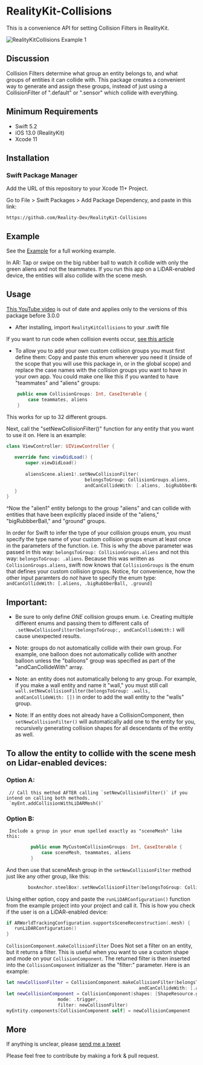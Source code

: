 #  RealityKit-Collisions

This is a convenience API for setting Collision Filters in RealityKit. 


![RealityKitCollisions Example 1](media/CollisionFilters.gif)

## Discussion

Collision Filters determine what group an entity belongs to, and what groups of entities it can collide with. 
This package creates a convenient way to generate and assign these groups, instead of just using a CollisionFilter of ".default" or ".sensor" which collide with everything.

## Minimum Requirements
  - Swift 5.2
  - iOS 13.0 (RealityKit)
  - Xcode 11
  
  ## Installation

  ### Swift Package Manager

  Add the URL of this repository to your Xcode 11+ Project.

  Go to File > Swift Packages > Add Package Dependency, and paste in this link:

`https://github.com/Reality-Dev/RealityKit-Collisions`


## Example
See the [Example](./RealityKit-Collisions-Example) for a full working example.

In AR: Tap or swipe on the big rubber ball to watch it collide with only the green aliens and not the teammates.
If you run this app on a LiDAR-enabled device, the entities will also collide with the scene mesh.




## Usage

[This YouTube video](https://youtu.be/Pit-Dn8WvN8) is out of date and applies only to the versions of this package before 3.0.0

- After installing, import `RealityKitCollisions` to your .swift file

If you want to run code when collision events occur, [see this article](https://realitydev.medium.com/realitykit-easier-collision-groups-818b07508c4c)


- To allow you to add your own custom collision groups you must first define them:
Copy and paste this enum wherever you need it (inside of the scope that you will use this package in, or in the global scope) and replace the case names with the collision groups you want to have in your own app. You could make one like this if you wanted to have "teammates" and "aliens" groups:
``` swift
    public enum CollisionGroups: Int, CaseIterable {
        case teammates, aliens
    }
```
This works for up to 32 different groups.

 Next, call the "setNewCollisionFilter()" function for any entity that you want to use it on.
 Here is an example:
 
 ``` swift
 class ViewController: UIViewController {
    
    override func viewDidLoad() {
        super.viewDidLoad()
        
        aliensScene.alien1!.setNewCollisionFilter(
                              belongsToGroup: CollisionGroups.aliens,
                              andCanCollideWith: [.aliens, .bigRubbberBall, .ground])
    }
}
```

^Now the "alien1" entity belongs to the group "aliens" and can collide with entities that have been explicitly placed inside of the "aliens," "bigRubbberBall," and "ground" groups.

In order for Swift to infer the type of your collision groups enum, you must specify the type name of your custom collision groups enum at least once in the parameters of the function.
i.e. This is why the above parameter was passed in this way:
        `belongsToGroup: CollisionGroups.aliens`
    and not this way:
        `belongsToGroup: .aliens`.
Because this was written as `CollisionGroups.aliens`, swift now knows that `CollisionGroups` is the enum that defines your custom collision groups.
Notice, for convenience, how the other input paramters do *not* have to specify the enum type:
     `andCanCollideWith: [.aliens, .bigRubbberBall, .ground]`
     
## Important:

- Be sure to only define *ONE* collision groups enum. i.e. Creating multiple different enums and passing them to different calls of `.setNewCollisionFilter(belongsToGroup:,
                              andCanCollideWith:)` will cause unexpected results.

- Note: groups do not automatically collide with their own group. For example, one balloon does not automatically collide with another balloon unless the "balloons" group was specified as part of the "andCanCollideWith" array.

- Note: an entity does not automatically belong to any group. For example, if you make a wall entity and name it "wall," you must still call  `wall.setNewCollisionFilter(belongsToGroup: .walls, andCanCollideWith: [])` in order to add the wall entity to the "walls" group.

- Note: If an entity does not already have a CollisionComponent, then `setNewCollisionFilter()` will automatically add one to the entity for you, recursively generating collision shapes for all descendants of the entity as well.


## To allow the entity to collide with the scene mesh on Lidar-enabled devices:
### Option A:
     // Call this method AFTER calling `setNewCollisionFilter()` if you intend on calling both methods.
     `myEnt.addCollisionWithLiDARMesh()`
 
 ### Option B:
     Include a group in your enum spelled exactly as "sceneMesh" like this:
``` swift
         public enum MyCustomCollisionGroups: Int, CaseIterable {
             case sceneMesh, teammates, aliens
         }
```
And then use that sceneMesh group in the `setNewCollisionFilter` method just like any other group, like this:
``` swift
        boxAnchor.steelBox!.setNewCollisionFilter(belongsToGroup: CollisionGroups.teammates, andCanCollideWith: [.sceneMesh, .aliens])
```
Using either option, copy and paste the `runLiDARConfiguration()` function from the example project into your project and call it.
This is how you check if the user is on a LiDAR-enabled device:
``` swift
if ARWorldTrackingConfiguration.supportsSceneReconstruction(.mesh) {
   runLiDARConfiguration()
}
```



`CollisionComponent.makeCollisionFilter` Does Not set a filter on an entity, but it returns a filter. This is useful when you want to use a custom shape and mode on your `CollisionComponent`. The returned filter is then inserted into the `CollisionComponent` initializer as the "filter:" parameter.
Here is an example:
``` swift
let newCollisonFilter = CollisionComponent.makeCollisionFilter(belongsToGroup: CollisionGroups.teammates,
                                                 andCanCollideWith: [.aliens, .ground,.bigRubbberBall])
let newCollisionComponent = CollisionComponent(shapes: [ShapeResource.generateBox(size: .one)],
                   mode: .trigger,
                   filter: newCollisonFilter)
myEntity.components[CollisionComponent.self] = newCollisionComponent
```


## More

If anything is unclear, please [send me a tweet](https://twitter.com/gmj4k)

Please feel free to contribute by making a fork & pull request.
